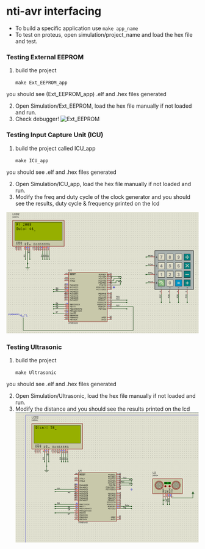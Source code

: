 # nti-avr interfacing

- To build a specific application use `make app_name`
- To test on proteus, open simulation/project_name and load the hex file and test.





### Testing External EEPROM
1. build the project
	
	`make Ext_EEPROM_app`
 
 you should see (Ext_EEPROM_app) .elf and .hex files generated

2. Open Simulation/Ext_EEPROM, load the hex file manually if not loaded and run.
3. Check debugger!
![Ext_EEPROM](./Simulation/screenshots/External_EEPROM.png.png)


### Testing Input Capture Unit (ICU)
1. build the project called ICU_app
	
	`make ICU_app`
 
 you should see .elf and .hex files generated

2. Open Simulation/ICU_app, load the hex file manually if not loaded and run.
3. Modify the freq and duty cycle of the clock generator and you should see the results, duty cycle & frequency printed on the 	lcd

![Ultrasonic](./Simulation/screenshots/ICU_app.png)

### Testing Ultrasonic
1. build the project
	
	`make Ultrasonic`
 
 you should see .elf and .hex files generated

2. Open Simulation/Ultrasonic, load the hex file manually if not loaded and run.
3. Modify the distance and you should see the results printed on the lcd
![Ultrasonic](./Simulation/screenshots/Ultrasonic.png)


